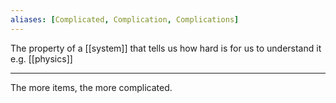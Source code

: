 ```yaml
---
aliases: [Complicated, Complication, Complications]
---
```


The property of a [[system]] that tells us how hard is for us to understand it e.g. [[physics]]

---

The more items, the more complicated.
